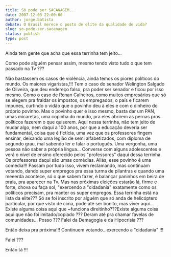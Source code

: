 ```yaml
---
title: Só pode ser SACANAGEM...
date: 2007-12-03 22:00:00
author: jorge.batista
debate: O Brasil merece o posto de elite da qualidade de vida?
slug: so-pode-ser-sacanagem
status: publish 
type: post
---
```


Ainda tem gente que acha que essa terrinha tem jeito...  

Como pode alguém pensar assim, mesmo tendo visto tudo o que tem passado na Tv ???  

Não bastassem os casos de violência, ainda temos os piores políticos do mundo. Os maiores vigaristas,!!! Tem o caso do senador Welington Salgado de Oliveira, que deu endereço falso, pra poder ser senador e ficou por isso mesmo. Como o caso de Renan Calheiros, como muitos empresários que só se elegem pra fraldar os impostos, os empregados, o país e ficarem impunes, curtindo o vidão que o povinho deu à eles e com o dinheiro do próprio povinho. Mas o povinho quer é isso mesmo, basta dar um PAN, umas micaretas, uma copinha do mundo, pra eles abrirem as pernas pros políticos fazerem o que quiserem. Aqui nessa terrinha, não tem jeito de mudar algo, nem daqui a 100 anos, por que a educação deveria ser fundamental, coisa que é fictícia, uma vez que os professores fingem ensinar, deixando uma legião de semi alfabetizados, com diploma de segundo grau, mal sabendo ler e falar o português. Uma vergonha, uma pessoa não saber a própria língua... Converse com alguns adolescentes e verá o nível de ensino oferecido pelos "professores" daqui dessa terrinha. Os professores daqui são umas comédias. Aliás, esse povinho é uma comédia!!! Passam por tudo isso, vivem reclamando, mas continuam votando, dando super empregos pra essa turma de pilantras e quando uma meeerda acontece, só o que sabem fazer, é balançar paninhos em beira de praia, pra aparecer na Tv. Mas nas próximas eleições estarão lá, firme e forte, chova ou faça sol, "exercendo a "cidadania" exatamente como os políticos precisam, pra manter os super empregos. Essa terrinha está na lista da elite??? Só se foi inscrito por alguém que só anda de helicóptero particular, por que visto de cima, pode até ser bonito, mas viver aqui... Existe alguma coisa aqui que ~funciona direitinho???Existe alguma coisa aqui que não foi imitado/copiado ??? Deram até pra chamar favelas de comunidades... Posso ??? Falei da Demagogia e da Hipocrisia ???  

Então deixa pra próxima!!! Continuem votando...exercendo a "cidadania" !!!  

Falei ???  

Então tá !!!

